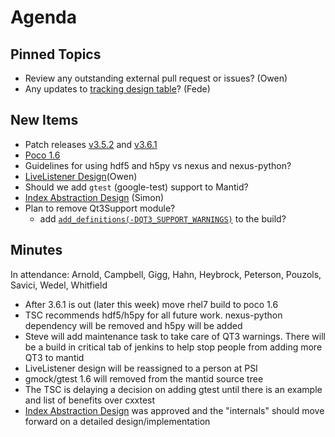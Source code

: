 Agenda
======

Pinned Topics
-------------
* Review any outstanding external pull request or issues? (Owen)
* Any updates to [tracking design table](https://github.com/mantidproject/documents/blob/master/Project-Management/TechnicalSteeringCommittee/reports/TSC-TrackingDesignProposals.md)? (Fede)

New Items
---------
* Patch releases [v3.5.2](https://github.com/mantidproject/mantid/commits/release-3.5) and [v3.6.1](https://github.com/mantidproject/mantid/commits/release-v3.6)
* [Poco 1.6](/Project-Management/TechnicalSteeringCommittee/reports/Poco_14_to_16.md)
* Guidelines for using hdf5 and h5py vs nexus and nexus-python?
* [LiveListener Design](https://github.com/mantidproject/documents/pull/7)(Owen)
* Should we add `gtest` (google-test) support to Mantid?
* [Index Abstraction Design](https://github.com/mantidproject/documents/pull/13) (Simon)
* Plan to remove Qt3Support module?
  * add [`add_definitions(-DQT3_SUPPORT_WARNINGS)`](https://gist.github.com/quantumsteve/a3d0733cd3ea31452ed0) to the build?

Minutes
-------
In attendance: Arnold, Campbell, Gigg, Hahn, Heybrock, Peterson, Pouzols, Savici, Wedel, Whitfield

* After 3.6.1 is out (later this week) move rhel7 build to poco 1.6
* TSC recommends hdf5/h5py for all future work. nexus-python dependency will be removed and h5py will be added
* Steve will add maintenance task to take care of QT3 warnings. There will be a build in critical tab of jenkins to help stop people from adding more QT3 to mantid
* LiveListener design will be reassigned to a person at PSI
* gmock/gtest 1.6 will removed from the mantid source tree
* The TSC is delaying a decision on adding gtest until there is an example and list of benefits over cxxtest
* [Index Abstraction Design](https://github.com/mantidproject/documents/pull/13) was approved and the "internals" should move forward on a detailed design/implementation
